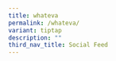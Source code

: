 ```yaml
---
title: whateva
permalink: /whateva/
variant: tiptap
description: ""
third_nav_title: Social Feed
---
```

